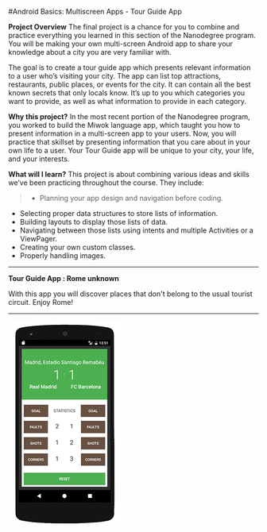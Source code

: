 #Android Basics: Multiscreen Apps - Tour Guide App

**Project Overview**
The final project is a chance for you to combine and practice everything you learned in this section of the Nanodegree program. You will be making your own multi-screen Android app to share your knowledge about a city you are very familiar with.

The goal is to create a tour guide app which presents relevant information to a user who’s visiting your city. The app can list top attractions, restaurants, public places, or events for the city. It can contain all the best known secrets that only locals know. It’s up to you which categories you want to provide, as well as what information to provide in each category. 

**Why this project?**
In the most recent portion of the Nanodegree program, you worked to build the Miwok language app, which taught you how to present information in a multi-screen app to your users. Now, you will practice that skillset by presenting information that you care about in your own life to a user. Your Tour Guide app will be unique to your city, your life, and your interests. 

**What will I learn?**
This project is about combining various ideas and skills we’ve been practicing throughout the course. They include:

> - Planning your app design and navigation before coding.
- Selecting proper data structures to store lists of information.
- Building layouts to display those lists of data.
- Navigating between those lists using intents and multiple Activities or a ViewPager.
- Creating your own custom classes.
- Properly handling images.



--------------------------------------------------------------------------------

**Tour Guide App : Rome unknown**

With this app you will discover places that don't belong to the usual tourist circuit. Enjoy Rome!

--------------------------------------------------------------------------------

![](https://github.com/maximilianventura/Counter/blob/master/counter.jpg)
